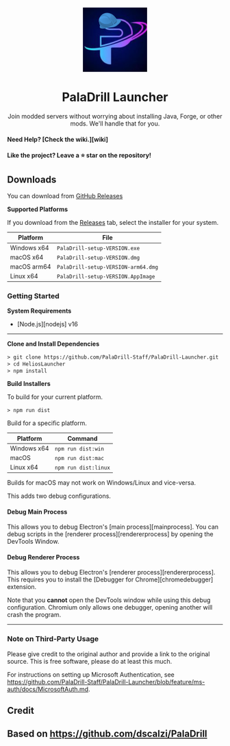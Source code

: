 <p align="center"><img src="./app/assets/images/SealCircle.png" width="150px" height="150px" alt="aventium softworks"></p>

<h1 align="center">PalaDrill Launcher</h1>

<p align="center">Join modded servers without worrying about installing Java, Forge, or other mods. We'll handle that for you.</p>

#### Need Help? [Check the wiki.][wiki]

#### Like the project? Leave a ⭐ star on the repository!

## Downloads

You can download from [GitHub Releases](https://github.com/PalaDrill-Staff/PalaDrill-Launcher/releases)


**Supported Platforms**

If you download from the [Releases](https://github.com/PalaDrill-Staff/PalaDrill-Launcher/releases) tab, select the installer for your system.

| Platform | File |
| -------- | ---- |
| Windows x64 | `PalaDrill-setup-VERSION.exe` |
| macOS x64 | `PalaDrill-setup-VERSION.dmg` |
| macOS arm64 | `PalaDrill-setup-VERSION-arm64.dmg` |
| Linux x64 | `PalaDrill-setup-VERSION.AppImage` |

### Getting Started

**System Requirements**

* [Node.js][nodejs] v16

---

**Clone and Install Dependencies**

```console
> git clone https://github.com/PalaDrill-Staff/PalaDrill-Launcher.git
> cd HeliosLauncher
> npm install
```
**Build Installers**

To build for your current platform.

```console
> npm run dist
```

Build for a specific platform.

| Platform    | Command              |
| ----------- | -------------------- |
| Windows x64 | `npm run dist:win`   |
| macOS       | `npm run dist:mac`   |
| Linux x64   | `npm run dist:linux` |

Builds for macOS may not work on Windows/Linux and vice-versa.

This adds two debug configurations.

#### Debug Main Process

This allows you to debug Electron's [main process][mainprocess]. You can debug scripts in the [renderer process][rendererprocess] by opening the DevTools Window.

#### Debug Renderer Process

This allows you to debug Electron's [renderer process][rendererprocess]. This requires you to install the [Debugger for Chrome][chromedebugger] extension.

Note that you **cannot** open the DevTools window while using this debug configuration. Chromium only allows one debugger, opening another will crash the program.

---

### Note on Third-Party Usage

Please give credit to the original author and provide a link to the original source. This is free software, please do at least this much.

For instructions on setting up Microsoft Authentication, see https://github.com/PalaDrill-Staff/PalaDrill-Launcher/blob/feature/ms-auth/docs/MicrosoftAuth.md.

## Credit
Based on https://github.com/dscalzi/PalaDrill
---
